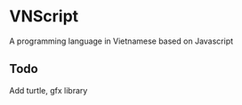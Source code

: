 # VNScript
A programming language in Vietnamese based on Javascript

## Todo
Add turtle, gfx library

